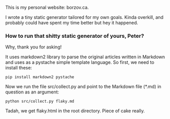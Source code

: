This is my personal website: borzov.ca.

I wrote a tiny static generator tailored for my own goals. Kinda overkill, and probably could have spent my time better but hey it happened.


### How to run that shitty static generator of yours, Peter?

Why, thank you for asking!

It uses markdown2 library to parse the original articles written in Markdown and uses as a pystache simple template language. So first, we need to install these:

    pip install markdown2 pystache

Now we run the file src/collect.py and point to the Markdown file (*.md) in question as an argument:

    python src/collect.py flaky.md

Tadah, we get flaky.html in the root directory. Piece of cake really.

